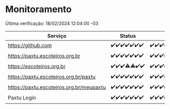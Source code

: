 # Monitoramento

Última verificação: 18/02/2024 12:04:00 -03

|Serviço|Status|Últimas 24h|
|---|---|---|
|https://github.com|<span title="2024-02-11: OK=24">✔️</span><span title="2024-02-12: OK=24">✔️</span><span title="2024-02-13: OK=24">✔️</span><span title="2024-02-14: OK=24">✔️</span><span title="2024-02-15: OK=24">✔️</span><span title="2024-02-16: OK=24">✔️</span><span title="2024-02-17: OK=15">✔️</span>|<span title="17/02/2024 12:06:00 -03 : 200">✔️</span><span title="17/02/2024 13:07:00 -03 : 200">✔️</span><span title="17/02/2024 14:02:00 -03 : 200">✔️</span><span title="17/02/2024 15:07:00 -03 : 200">✔️</span><span title="17/02/2024 16:02:00 -03 : 200">✔️</span><span title="17/02/2024 17:05:00 -03 : 200">✔️</span><span title="17/02/2024 18:03:00 -03 : 200">✔️</span><span title="17/02/2024 19:03:00 -03 : 200">✔️</span><span title="17/02/2024 20:03:00 -03 : 200">✔️</span><span title="17/02/2024 21:32:00 -03 : 200">✔️</span><span title="17/02/2024 22:42:00 -03 : 200">✔️</span><span title="17/02/2024 23:15:00 -03 : 200">✔️</span><span title="18/02/2024 00:06:00 -03 : 200">✔️</span><span title="18/02/2024 01:07:00 -03 : 200">✔️</span><span title="18/02/2024 02:04:00 -03 : 200">✔️</span><span title="18/02/2024 03:08:00 -03 : 200">✔️</span><span title="18/02/2024 04:06:00 -03 : 200">✔️</span><span title="18/02/2024 05:08:00 -03 : 200">✔️</span><span title="18/02/2024 06:05:00 -03 : 200">✔️</span><span title="18/02/2024 07:04:00 -03 : 200">✔️</span><span title="18/02/2024 08:03:00 -03 : 200">✔️</span><span title="18/02/2024 09:09:00 -03 : 200">✔️</span><span title="18/02/2024 10:05:00 -03 : 200">✔️</span><span title="18/02/2024 11:03:00 -03 : 200">✔️</span><span title="18/02/2024 12:04:00 -03 : 200">✔️</span>|
|https://paxtu.escoteiros.org.br|<span title="2024-02-11: OK=24">✔️</span><span title="2024-02-12: OK=24">✔️</span><span title="2024-02-13: OK=24">✔️</span><span title="2024-02-14: OK=24">✔️</span><span title="2024-02-15: OK=24">✔️</span><span title="2024-02-16: OK=24">✔️</span><span title="2024-02-17: OK=15">✔️</span>|<span title="17/02/2024 12:06:00 -03 : 200">✔️</span><span title="17/02/2024 13:07:00 -03 : 200">✔️</span><span title="17/02/2024 14:02:00 -03 : 200">✔️</span><span title="17/02/2024 15:07:00 -03 : 200">✔️</span><span title="17/02/2024 16:02:00 -03 : 200">✔️</span><span title="17/02/2024 17:05:00 -03 : 0">❌</span><span title="17/02/2024 18:03:00 -03 : 200">✔️</span><span title="17/02/2024 19:03:00 -03 : 200">✔️</span><span title="17/02/2024 20:03:00 -03 : 200">✔️</span><span title="17/02/2024 21:32:00 -03 : 200">✔️</span><span title="17/02/2024 22:42:00 -03 : 200">✔️</span><span title="17/02/2024 23:15:00 -03 : 200">✔️</span><span title="18/02/2024 00:06:00 -03 : 200">✔️</span><span title="18/02/2024 01:07:00 -03 : 200">✔️</span><span title="18/02/2024 02:04:00 -03 : 200">✔️</span><span title="18/02/2024 03:08:00 -03 : 200">✔️</span><span title="18/02/2024 04:06:00 -03 : 200">✔️</span><span title="18/02/2024 05:08:00 -03 : 200">✔️</span><span title="18/02/2024 06:05:00 -03 : 200">✔️</span><span title="18/02/2024 07:04:00 -03 : 200">✔️</span><span title="18/02/2024 08:03:00 -03 : 200">✔️</span><span title="18/02/2024 09:09:00 -03 : 200">✔️</span><span title="18/02/2024 10:05:00 -03 : 200">✔️</span><span title="18/02/2024 11:03:00 -03 : 200">✔️</span><span title="18/02/2024 12:04:00 -03 : 200">✔️</span>|
|https://escoteiros.org.br|<span title="2024-02-11: OK=24">✔️</span><span title="2024-02-12: OK=24">✔️</span><span title="2024-02-13: OK=24">✔️</span><span title="2024-02-14: OK=22, Falhas=2">⚠️</span><span title="2024-02-15: OK=22, Falhas=2">⚠️</span><span title="2024-02-16: OK=24">✔️</span><span title="2024-02-17: OK=15">✔️</span>|<span title="17/02/2024 12:06:00 -03 : 200">✔️</span><span title="17/02/2024 13:07:00 -03 : 200">✔️</span><span title="17/02/2024 14:02:00 -03 : 200">✔️</span><span title="17/02/2024 15:07:00 -03 : 200">✔️</span><span title="17/02/2024 16:02:00 -03 : 200">✔️</span><span title="17/02/2024 17:05:00 -03 : 200">✔️</span><span title="17/02/2024 18:03:00 -03 : 200">✔️</span><span title="17/02/2024 19:03:00 -03 : 200">✔️</span><span title="17/02/2024 20:03:00 -03 : 200">✔️</span><span title="17/02/2024 21:32:00 -03 : 200">✔️</span><span title="17/02/2024 22:42:00 -03 : 200">✔️</span><span title="17/02/2024 23:15:00 -03 : 200">✔️</span><span title="18/02/2024 00:06:00 -03 : 200">✔️</span><span title="18/02/2024 01:07:00 -03 : 200">✔️</span><span title="18/02/2024 02:04:00 -03 : 200">✔️</span><span title="18/02/2024 03:08:00 -03 : 200">✔️</span><span title="18/02/2024 04:06:00 -03 : 200">✔️</span><span title="18/02/2024 05:08:00 -03 : 200">✔️</span><span title="18/02/2024 06:05:00 -03 : 200">✔️</span><span title="18/02/2024 07:04:00 -03 : 200">✔️</span><span title="18/02/2024 08:03:00 -03 : 200">✔️</span><span title="18/02/2024 09:09:00 -03 : 200">✔️</span><span title="18/02/2024 10:05:00 -03 : 200">✔️</span><span title="18/02/2024 11:03:00 -03 : 200">✔️</span><span title="18/02/2024 12:04:00 -03 : 200">✔️</span>|
|https://paxtu.escoteiros.org.br/paxtu|<span title="2024-02-11: OK=24">✔️</span><span title="2024-02-12: OK=24">✔️</span><span title="2024-02-13: OK=24">✔️</span><span title="2024-02-14: OK=24">✔️</span><span title="2024-02-15: OK=24">✔️</span><span title="2024-02-16: OK=24">✔️</span><span title="2024-02-17: OK=15">✔️</span>|<span title="17/02/2024 12:06:00 -03 : 200">✔️</span><span title="17/02/2024 13:07:00 -03 : 200">✔️</span><span title="17/02/2024 14:02:00 -03 : 200">✔️</span><span title="17/02/2024 15:07:00 -03 : 200">✔️</span><span title="17/02/2024 16:02:00 -03 : 0">❌</span><span title="17/02/2024 17:05:00 -03 : 200">✔️</span><span title="17/02/2024 18:03:00 -03 : 0">❌</span><span title="17/02/2024 19:03:00 -03 : 200">✔️</span><span title="17/02/2024 20:03:00 -03 : 200">✔️</span><span title="17/02/2024 21:32:00 -03 : 200">✔️</span><span title="17/02/2024 22:42:00 -03 : 200">✔️</span><span title="17/02/2024 23:15:00 -03 : 200">✔️</span><span title="18/02/2024 00:06:00 -03 : 200">✔️</span><span title="18/02/2024 01:07:00 -03 : 200">✔️</span><span title="18/02/2024 02:04:00 -03 : 200">✔️</span><span title="18/02/2024 03:08:00 -03 : 200">✔️</span><span title="18/02/2024 04:06:00 -03 : 200">✔️</span><span title="18/02/2024 05:08:00 -03 : 200">✔️</span><span title="18/02/2024 06:05:00 -03 : 200">✔️</span><span title="18/02/2024 07:04:00 -03 : 200">✔️</span><span title="18/02/2024 08:03:00 -03 : 200">✔️</span><span title="18/02/2024 09:09:00 -03 : 200">✔️</span><span title="18/02/2024 10:05:00 -03 : 200">✔️</span><span title="18/02/2024 11:03:00 -03 : 200">✔️</span><span title="18/02/2024 12:04:00 -03 : 200">✔️</span>|
|https://paxtu.escoteiros.org.br/meupaxtu|<span title="2024-02-11: OK=24">✔️</span><span title="2024-02-12: OK=24">✔️</span><span title="2024-02-13: OK=24">✔️</span><span title="2024-02-14: OK=24">✔️</span><span title="2024-02-15: OK=24">✔️</span><span title="2024-02-16: OK=24">✔️</span><span title="2024-02-17: OK=15">✔️</span>|<span title="17/02/2024 12:06:00 -03 : 200">✔️</span><span title="17/02/2024 13:07:00 -03 : 200">✔️</span><span title="17/02/2024 14:02:00 -03 : 200">✔️</span><span title="17/02/2024 15:07:00 -03 : 200">✔️</span><span title="17/02/2024 16:02:00 -03 : 200">✔️</span><span title="17/02/2024 17:05:00 -03 : 200">✔️</span><span title="17/02/2024 18:03:00 -03 : 200">✔️</span><span title="17/02/2024 19:03:00 -03 : 200">✔️</span><span title="17/02/2024 20:03:00 -03 : 200">✔️</span><span title="17/02/2024 21:32:00 -03 : 200">✔️</span><span title="17/02/2024 22:42:00 -03 : 200">✔️</span><span title="17/02/2024 23:15:00 -03 : 200">✔️</span><span title="18/02/2024 00:06:00 -03 : 200">✔️</span><span title="18/02/2024 01:07:00 -03 : 200">✔️</span><span title="18/02/2024 02:04:00 -03 : 200">✔️</span><span title="18/02/2024 03:08:00 -03 : 200">✔️</span><span title="18/02/2024 04:06:00 -03 : 200">✔️</span><span title="18/02/2024 05:08:00 -03 : 200">✔️</span><span title="18/02/2024 06:05:00 -03 : 200">✔️</span><span title="18/02/2024 07:04:00 -03 : 200">✔️</span><span title="18/02/2024 08:03:00 -03 : 200">✔️</span><span title="18/02/2024 09:09:00 -03 : 200">✔️</span><span title="18/02/2024 10:05:00 -03 : 200">✔️</span><span title="18/02/2024 11:03:00 -03 : 200">✔️</span><span title="18/02/2024 12:04:00 -03 : 200">✔️</span>|
|Paxtu Login|<span title="2024-02-11: OK=24">✔️</span><span title="2024-02-12: OK=24">✔️</span><span title="2024-02-13: OK=24">✔️</span><span title="2024-02-14: OK=24">✔️</span><span title="2024-02-15: OK=24">✔️</span><span title="2024-02-16: OK=24">✔️</span><span title="2024-02-17: OK=15">✔️</span>|<span title="17/02/2024 12:06:00 -03 : 200">✔️</span><span title="17/02/2024 13:07:00 -03 : 200">✔️</span><span title="17/02/2024 14:02:00 -03 : 200">✔️</span><span title="17/02/2024 15:07:00 -03 : 200">✔️</span><span title="17/02/2024 16:02:00 -03 : 200">✔️</span><span title="17/02/2024 17:05:00 -03 : 200">✔️</span><span title="17/02/2024 18:03:00 -03 : 200">✔️</span><span title="17/02/2024 19:03:00 -03 : 200">✔️</span><span title="17/02/2024 20:03:00 -03 : 200">✔️</span><span title="17/02/2024 21:32:00 -03 : 200">✔️</span><span title="17/02/2024 22:42:00 -03 : 200">✔️</span><span title="17/02/2024 23:15:00 -03 : 200">✔️</span><span title="18/02/2024 00:06:00 -03 : 200">✔️</span><span title="18/02/2024 01:07:00 -03 : 200">✔️</span><span title="18/02/2024 02:04:00 -03 : 200">✔️</span><span title="18/02/2024 03:08:00 -03 : 200">✔️</span><span title="18/02/2024 04:06:00 -03 : 200">✔️</span><span title="18/02/2024 05:08:00 -03 : 200">✔️</span><span title="18/02/2024 06:06:00 -03 : 200">✔️</span><span title="18/02/2024 07:04:00 -03 : 200">✔️</span><span title="18/02/2024 08:03:00 -03 : 200">✔️</span><span title="18/02/2024 09:09:00 -03 : 200">✔️</span><span title="18/02/2024 10:05:00 -03 : 200">✔️</span><span title="18/02/2024 11:03:00 -03 : 200">✔️</span><span title="18/02/2024 12:04:00 -03 : 200">✔️</span>|
